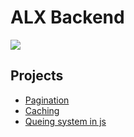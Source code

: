 # ALX Backend

![](https://d31ezp3r8jwmks.cloudfront.net/z72iogxov1an3lhfqau0vctadt0u)

## Projects
- [Pagination](./0x00-pagination)
- [Caching](0x01-caching)
- [Queing system in js](0x03-queuing_system_in_js)
